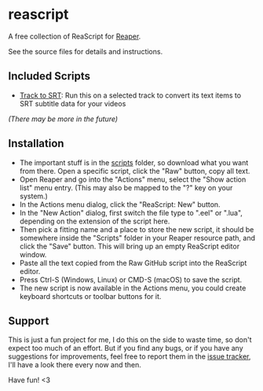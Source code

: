 # reascript
A free collection of ReaScript for [Reaper](https://www.reaper.fm/).

See the source files for details and instructions.

## Included Scripts
- [Track to SRT](https://github.com/chkhld/reascript/blob/master/scripts/track-to-srt.eel): Run this on a selected track to convert its text items to SRT subtitle data for your videos

_(There may be more in the future)_

## Installation
- The important stuff is in the [scripts](https://github.com/chkhld/reascript/blob/master/scripts/) folder, so download what you want from there. Open a specific script, click the "Raw" button, copy all text.
- Open Reaper and go into the "Actions" menu, select the "Show action list" menu entry. (This may also be mapped to the "?" key on your system.)
- In the Actions menu dialog, click the "ReaScript: New" button.
- In the "New Action" dialog, first switch the file type to ".eel" or ".lua", depending on the extension of the script here.
- Then pick a fitting name and a place to store the new script, it should be somewhere inside the "Scripts" folder in your Reaper resource path, and click the "Save" button. This will bring up an empty ReaScript editor window.
- Paste all the text copied from the Raw GitHub script into the ReaScript editor.
- Press Ctrl-S (Windows, Linux) or CMD-S (macOS) to save the script.
- The new script is now available in the Actions menu, you could create keyboard shortcuts or toolbar buttons for it.

## Support
This is just a fun project for me, I do this on the side to waste time, so don't expect too much of an effort. But if you find any bugs, or if you have any suggestions for improvements, feel free to report them in the [issue tracker](https://github.com/chkhld/reascript/issues), I'll have a look there every now and then.

Have fun! <3
